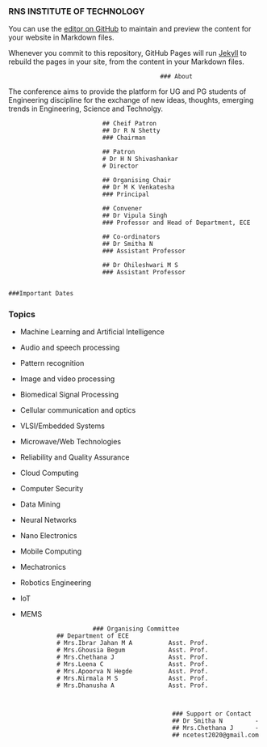 ### RNS INSTITUTE OF TECHNOLOGY

You can use the [editor on GitHub](https://github.com/AishwaryaKaranth/jekyll-demo/edit/master/README.md) to maintain and preview the content for your website in Markdown files.

Whenever you commit to this repository, GitHub Pages will run [Jekyll](https://jekyllrb.com/) to rebuild the pages in your site, from the content in your Markdown files.

                                              ### About

The conference aims to provide the platform for UG and PG students of Engineering discipline for the exchange of new ideas, thoughts, emerging trends in Engineering, Science and Technolgy.



                              ## Cheif Patron
                              ## Dr R N Shetty
                              ### Chairman

                              ## Patron
                              # Dr H N Shivashankar
                              # Director

                              ## Organising Chair
                              ## Dr M K Venkatesha
                              ### Principal

                              ## Convener
                              ## Dr Vipula Singh
                              ### Professor and Head of Department, ECE

                              ## Co-ordinators
                              ## Dr Smitha N
                              ### Assistant Professor

                              ## Dr Ohileshwari M S
                              ### Assistant Professor


```markdown

###Important Dates

```

<!--For more details see [GitHub Flavored Markdown](https://guides.github.com/features/mastering-markdown/).-->

### Topics 
- Machine Learning and Artificial Intelligence
- Audio and speech processing
- Pattern recognition
- Image and video processing
- Biomedical Signal Processing
- Cellular communication and optics
- VLSI/Embedded Systems
- Microwave/Web Technologies
- Reliability and Quality Assurance
- Cloud Computing
- Computer Security
- Data Mining
- Neural Networks
- Nano Electronics
- Mobile Computing
- Mechatronics
- Robotics Engineering
- IoT
- MEMS



                          ### Organising Committee
                ## Department of ECE
                # Mrs.Ibrar Jahan M A          Asst. Prof.
                # Mrs.Ghousia Begum            Asst. Prof.
                # Mrs.Chethana J               Asst. Prof.
                # Mrs.Leena C                  Asst. Prof.
                # Mrs.Apoorva N Hegde          Asst. Prof.
                # Mrs.Nirmala M S              Asst. Prof.
                # Mrs.Dhanusha A               Asst. Prof.



                                                ### Support or Contact
                                                ## Dr Smitha N         -
                                                ## Mrs.Chethana J      -
                                                ## ncetest2020@gmail.com
